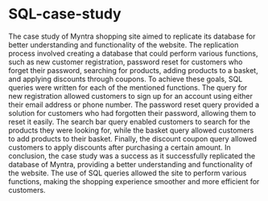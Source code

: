 # SQL-case-study
The case study of Myntra shopping site aimed to replicate its database for better understanding and functionality of the website. The replication process involved creating a database that could perform various functions, such as new customer registration, password reset for customers who forget their password, searching for products, adding products to a basket, and applying discounts through coupons.
To achieve these goals, SQL queries were written for each of the mentioned functions. The query for new registration allowed customers to sign up for an account using either their email address or phone number. The password reset query provided a solution for customers who had forgotten their password, allowing them to reset it easily. The search bar query enabled customers to search for the products they were looking for, while the basket query allowed customers to add products to their basket. Finally, the discount coupon query allowed customers to apply discounts after purchasing a certain amount.
In conclusion, the case study was a success as it successfully replicated the database of Myntra, providing a better understanding and functionality of the website. The use of SQL queries allowed the site to perform various functions, making the shopping experience smoother and more efficient for customers.
